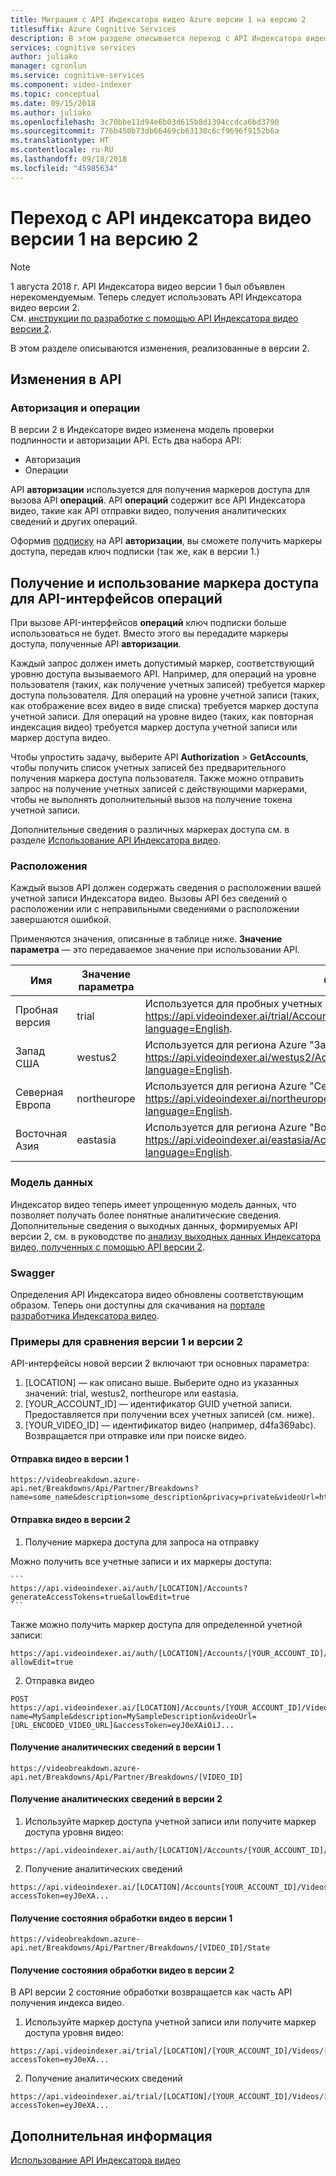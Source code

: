 ```yaml
---
title: Миграция с API Индексатора видео Azure версии 1 на версию 2
titlesuffix: Azure Cognitive Services
description: В этом разделе описывается переход с API Индексатора видео Azure версии 1 на версию 2.
services: cognitive services
author: juliako
manager: cgronlun
ms.service: cognitive-services
ms.component: video-indexer
ms.topic: conceptual
ms.date: 09/15/2018
ms.author: juliako
ms.openlocfilehash: 3c70bbe11d94e6b03d615b8d1394ccdca6bd3790
ms.sourcegitcommit: 776b450b73db66469cb63130c6cf9696f9152b6a
ms.translationtype: HT
ms.contentlocale: ru-RU
ms.lasthandoff: 09/18/2018
ms.locfileid: "45985634"
---
```

# <a name="migrate-from-the-video-indexer-api-v1-to-v2"></a>Переход с API индексатора видео версии 1 на версию 2

> [!Note]
> 1 августа 2018 г. API Индексатора видео версии 1 был объявлен нерекомендуемым. Теперь следует использовать API Индексатора видео версии 2. <br/>См. [инструкции по разработке с помощью API Индексатора видео версии 2](https://api-portal.videoindexer.ai/). 

В этом разделе описываются изменения, реализованные в версии 2.  

## <a name="api-changes"></a>Изменения в API

### <a name="authorization-and-operations"></a>Авторизация и операции

В версии 2 в Индексаторе видео изменена модель проверки подлинности и авторизации API. Есть два набора API: 

* Авторизация 
* Операции

API **авторизации** используется для получения маркеров доступа для вызова API **операций**. API **операций** содержит все API Индексатора видео, такие как API отправки видео, получения аналитических сведений и других операций.

Оформив [подписку](video-indexer-get-started.md) на API **авторизации**, вы сможете получить маркеры доступа, передав ключ подписки (так же, как в версии 1.)

## <a name="getting-and-using-the-access-token-for-operations-apis"></a>Получение и использование маркера доступа для API-интерфейсов операций

При вызове API-интерфейсов **операций** ключ подписки больше использоваться не будет. Вместо этого вы передадите маркеры доступа, полученные API **авторизации**. 

Каждый запрос должен иметь допустимый маркер, соответствующий уровню доступа вызываемого API. Например, для операций на уровне пользователя (таких, как получение учетных записей) требуется маркер доступа пользователя. Для операций на уровне учетной записи (таких, как отображение всех видео в виде списка) требуется маркер доступа учетной записи. Для операций на уровне видео (таких, как повторная индексация видео) требуется маркер доступа учетной записи или маркер доступа видео.

Чтобы упростить задачу, выберите API **Authorization** > **GetAccounts**, чтобы получить список учетных записей без предварительного получения маркера доступа пользователя. Также можно отправить запрос на получение учетных записей с действующими маркерами, чтобы не выполнять дополнительный вызов на получение токена учетной записи.

Дополнительные сведения о различных маркерах доступа см. в разделе [Использование API Индексатора видео](video-indexer-use-apis.md).

### <a name="locations"></a>Расположения

Каждый вызов API должен содержать сведения о расположении вашей учетной записи Индексатора видео. Вызовы API без сведений о расположении или с неправильными сведениями о расположении завершаются ошибкой.

Применяются значения, описанные в таблице ниже. **Значение параметра** — это передаваемое значение при использовании API.

|**Имя**|**Значение параметра**|**Описание**|
|---|---|---|
|Пробная версия|trial|Используется для пробных учетных записей. Например, https://api.videoindexer.ai/trial/Accounts/{accountId}/Videos/{videoId}/Index?language=English.|
|Запад США|westus2|Используется для региона Azure "Западная часть США 2".  Например, https://api.videoindexer.ai/westus2/Accounts/{accountId}/Videos/{videoId}/Index?language=English.|
|Северная Европа |northeurope|Используется для региона Azure "Северная Европа". Пример: https://api.videoindexer.ai/northeurope/Accounts/{accountId}/Videos/{videoId}/Index?language=English. |
|Восточная Азия|eastasia|Используется для региона Azure "Восточная Азия". Пример: https://api.videoindexer.ai/eastasia/Accounts/{accountId}/Videos/{videoId}/Index?language=English.|

### <a name="data-model"></a>Модель данных

Индексатор видео теперь имеет упрощенную модель данных, что позволяет получать более понятные аналитические сведения. Дополнительные сведения о выходных данных, формируемых API версии 2, см. в руководстве по [анализу выходных данных Индексатора видео, полученных с помощью API версии 2](video-indexer-output-json-v2.md).

### <a name="swagger"></a>Swagger

Определения API Индексатора видео обновлены соответствующим образом. Теперь они доступны для скачивания на [портале разработчика Индексатора видео](https://api-portal.videoindexer.ai/docs/services/authorization/operations/Get-Account-Access-Token).


### <a name="v1-vs-v2-examples"></a>Примеры для сравнения версии 1 и версии 2

API-интерфейсы новой версии 2 включают три основных параметра:

1. [LOCATION] — как описано выше. Выберите одно из указанных значений: trial, westus2, northeurope или eastasia.
2. [YOUR_ACCOUNT_ID] — идентификатор GUID учетной записи. Предоставляется при получении всех учетных записей (см. ниже).
3. [YOUR_VIDEO_ID] — идентификатор видео (например, d4fa369abc). Возвращается при отправке или при поиске видео.

#### <a name="uploading-a-video-in-v1"></a>Отправка видео в версии 1

```
https://videobreakdown.azure-api.net/Breakdowns/Api/Partner/Breakdowns?name=some_name&description=some_description&privacy=private&videoUrl=http://URL_TO_YOUR_VIDEO
```

#### <a name="uploading-a-video-in-v2"></a>Отправка видео в версии 2

1. Получение маркера доступа для запроса на отправку

  Можно получить все учетные записи и их маркеры доступа:

    ```
    https://api.videoindexer.ai/auth/[LOCATION]/Accounts?generateAccessTokens=true&allowEdit=true
    ```

  Также можно получить маркер доступа для определенной учетной записи:
  
  ```
  https://api.videoindexer.ai/auth/[LOCATION]/Accounts/[YOUR_ACCOUNT_ID]/AccessToken?allowEdit=true
  ```
2. Отправка видео

  ```
  POST https://api.videoindexer.ai/[LOCATION]/Accounts/[YOUR_ACCOUNT_ID]/Videos?name=MySample&description=MySampleDescription&videoUrl=[URL_ENCODED_VIDEO_URL]&accessToken=eyJ0eXAiOiJ...
  ```

#### <a name="getting-insights-in-v1"></a>Получение аналитических сведений в версии 1

```
https://videobreakdown.azure-api.net/Breakdowns/Api/Partner/Breakdowns/[VIDEO_ID]
```
  
#### <a name="getting-insights-in-v2"></a>Получение аналитических сведений в версии 2

1. Используйте маркер доступа учетной записи или получите маркер доступа уровня видео:

  ```
  https://api.videoindexer.ai/auth/[LOCATION]/Accounts/[YOUR_ACCOUNT_ID]/Videos/[VIDEO_ID]/AccessToken
  ```
  
2. Получение аналитических сведений

  ```
  https://api.videoindexer.ai/[LOCATION]/Accounts[YOUR_ACCOUNT_ID]/Videos/[VIDEO_ID]/Index?accessToken=eyJ0eXA...
  ```

#### <a name="getting-video-processing-state-in-v1"></a>Получение состояния обработки видео в версии 1

```
https://videobreakdown.azure-api.net/Breakdowns/Api/Partner/Breakdowns/[VIDEO_ID]/State
```
  
#### <a name="getting-video-processing-state-in-v2"></a>Получение состояния обработки видео в версии 2

В API версии 2 состояние обработки возвращается как часть API получения индекса видео.

1. Используйте маркер доступа учетной записи или получите маркер доступа уровня видео:

  ```
  https://api.videoindexer.ai/trial/[LOCATION]/[YOUR_ACCOUNT_ID]/Videos/[VIDEO_ID]/Index?accessToken=eyJ0eXA...
  ```
  
2. Получение аналитических сведений

  ```
  https://api.videoindexer.ai/trial/[LOCATION]/[YOUR_ACCOUNT_ID]/Videos/[VIDEO_ID]/Index?accessToken=eyJ0eXA...
  ```

## <a name="next-steps"></a>Дополнительная информация

[Использование API Индексатора видео](video-indexer-use-apis.md)


